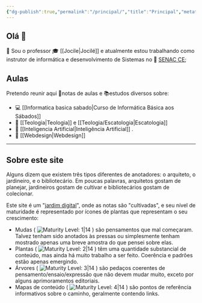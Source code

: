 ```yaml
---
{"dg-publish":true,"permalink":"/principal/","title":"Principal","metatags":{"description":"Site de anotações sobre estudos do professor Jocilé"},"pinned":true,"contentClasses":"ex-pageheight cards","tags":["gardenEntry"],"noteIcon":"default","updated":"2025-06-20T22:20:19.147-03:00"}
---
```


## Olá 👋

🔭 Sou o professor 🎓 [[Jocile\|Jocilé]] e atualmente estou trabalhando como instrutor de informática e desenvolvimento de Sistemas no 🏫 [SENAC CE](https://www.ce.senac.br/);

## Aulas



Pretendo reunir aqui 📑notas de aulas e 📚estudos diversos sobre:
 - 💻 [[Informatica basica sabado\|Curso de Informática Básica aos Sábados]]
 - 📖 [[Teologia\|Teologia]] e [[Teologia/Escatologia\|Escatologia]]
 - 🤖 [[Inteligencia Artificial\|Inteligência Artificial]] .
 - 🎨 [[Webdesign\|Webdesign]]

---


<div class="transclusion internal-embed is-loaded"><div class="markdown-embed">



## Sobre este site

Alguns dizem que existem três tipos diferentes de anotadores: o arquiteto, o jardineiro, e o bibliotecário. Em poucas palavras, arquitetos gostam de planejar, jardineiros gostam de cultivar e bibliotecários gostam de colecionar.

Este site é um "[jardim digital](https://obsidian.rocks/maps-of-content-effortless-organization-for-notes/#What-is-a-digital-garden)", onde as notas são "cultivadas", e seu nível de maturidade é representado por ícones de plantas que representam o seu crescimento:

- Mudas ( ![Maturity Level: 1|14](https://jocile.com/img/tree-1.svg) ) são pensamentos que mal começaram. Talvez tenham sido anotados às pressas ou simplesmente tenham mostrado apenas uma breve amostra do que pensei sobre elas.
- Plantas ( ![Maturity Level: 2|14](https://jocile.com/img/tree-2.svg) ) têm uma quantidade substancial de conteúdo, mas ainda há muito trabalho a ser feito. Coerência e padrões estão apenas emergindo.
- Árvores ( ![Maturity Level: 3|14](https://jocile.com/img/tree-3.svg) ) são pedaços coerentes de pensamento/ensaio/expressão que não devem mudar muito, exceto por alguns aprimoramentos editoriais.
- Mapas de conteúdo ( ![Maturity Level: 4|14](https://jocile.com/img/default-note-icon.svg) ) são pontos de referência informativos sobre o caminho, geralmente contendo links.


</div></div>




